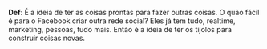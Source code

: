 **Def**: É a ideia de ter as coisas prontas para fazer outras coisas. O quão fácil é para o Facebook criar outra rede social? Eles já tem tudo, realtime, marketing, pessoas, tudo mais. Então é a ideia de ter os tijolos para construir coisas novas.